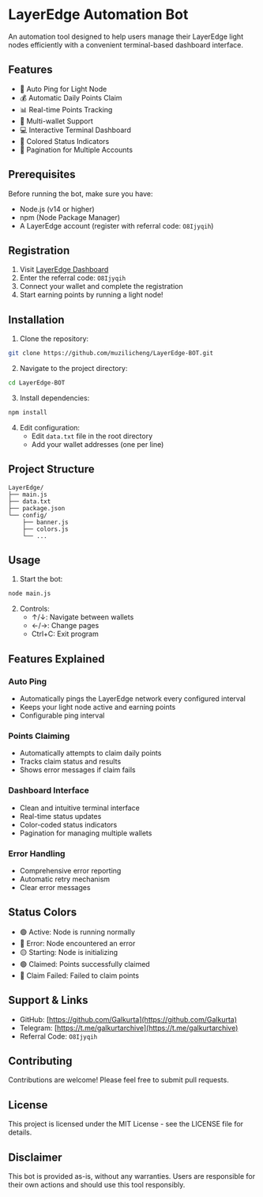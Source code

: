 # LayerEdge Automation Bot

An automation tool designed to help users manage their LayerEdge light nodes efficiently with a convenient terminal-based dashboard interface.

## Features

- 🚀 Auto Ping for Light Node
- 💰 Automatic Daily Points Claim
- 📊 Real-time Points Tracking
- 🎯 Multi-wallet Support
- 💻 Interactive Terminal Dashboard
- 🎨 Colored Status Indicators
- 📱 Pagination for Multiple Accounts

## Prerequisites

Before running the bot, make sure you have:

- Node.js (v14 or higher)
- npm (Node Package Manager)
- A LayerEdge account (register with referral code: `O8Ijyqih`)

## Registration

1. Visit [LayerEdge Dashboard](https://dashboard.layeredge.io)
2. Enter the referral code: `O8Ijyqih`
3. Connect your wallet and complete the registration
4. Start earning points by running a light node!

## Installation

1. Clone the repository:

```bash
git clone https://github.com/muzilicheng/LayerEdge-BOT.git
```

2. Navigate to the project directory:

```bash
cd LayerEdge-BOT
```

3. Install dependencies:

```bash
npm install
```

4. Edit configuration:
   - Edit `data.txt` file in the root directory
   - Add your wallet addresses (one per line)

## Project Structure

```
LayerEdge/
├── main.js
├── data.txt
├── package.json
└── config/
    ├── banner.js
    ├── colors.js
    └── ...
```

## Usage

1. Start the bot:

```bash
node main.js
```

2. Controls:
   - ↑/↓: Navigate between wallets
   - ←/→: Change pages
   - Ctrl+C: Exit program

## Features Explained

### Auto Ping

- Automatically pings the LayerEdge network every configured interval
- Keeps your light node active and earning points
- Configurable ping interval

### Points Claiming

- Automatically attempts to claim daily points
- Tracks claim status and results
- Shows error messages if claim fails

### Dashboard Interface

- Clean and intuitive terminal interface
- Real-time status updates
- Color-coded status indicators
- Pagination for managing multiple wallets

### Error Handling

- Comprehensive error reporting
- Automatic retry mechanism
- Clear error messages

## Status Colors

- 🟢 Active: Node is running normally
- 🔴 Error: Node encountered an error
- 🟡 Starting: Node is initializing
- 🟢 Claimed: Points successfully claimed
- 🔴 Claim Failed: Failed to claim points

## Support & Links

- GitHub: [https://github.com/Galkurta](https://github.com/Galkurta)
- Telegram: [https://t.me/galkurtarchive](https://t.me/galkurtarchive)
- Referral Code: `O8Ijyqih`

## Contributing

Contributions are welcome! Please feel free to submit pull requests.

## License

This project is licensed under the MIT License - see the LICENSE file for details.

## Disclaimer

This bot is provided as-is, without any warranties. Users are responsible for their own actions and should use this tool responsibly.

